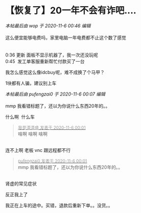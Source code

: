# 【恢复了】20一年不会有诈吧....


<i class="pstatus"> 本帖最后由 wop 于 2020-11-6 00:46 编辑 </i><br />
<br />
这么便宜能够电费吗，家里电脑一年电费都不止这个数了感觉<br />
<br />
<br />
0:36 更新 面板不显示机器了，我一次还没玩呢<br />
0:45&nbsp;&nbsp;发工单客服重新帮忙付款买了一台

我怎么感觉这么像idcbuy呢，难不成换了个马甲？

1块都有人骗，建议别上车

<i class="pstatus"> 本帖最后由 pufengzai0 于 2020-11-6 00:07 编辑 </i><br />
<br />
mmp 我看错标题了，还以为你说什么东西20年的。。

什么啊&nbsp;&nbsp;什么车<img id="aimg_D6iTL" onclick="zoom(this, this.src, 0, 0, 0)" class="zoom" src="https://cdn.jsdelivr.net/gh/hishis/forum-master/public/images/patch.gif" onmouseover="img_onmouseoverfunc(this)" onload="thumbImg(this)" border="0" alt="" />

<div class="quote"><blockquote><font size="2"><a href="https://www.hostloc.com/forum.php?mod=redirect&amp;goto=findpost&amp;pid=9409518&amp;ptid=763036" target="_blank"><font color="#999999">我是渣渣盛 发表于 2020-11-6 00:01</font></a></font><br />
啥啊 啥啊 啥啊</blockquote></div><br />
连不上啊 老板 vnc 跟远程都不行&nbsp;&nbsp;

<div class="quote"><blockquote><font size="2"><a href="https://www.hostloc.com/forum.php?mod=redirect&amp;goto=findpost&amp;pid=9409524&amp;ptid=763036" target="_blank"><font color="#999999">pufengzai0 发表于 2020-11-6 00:01</font></a></font><br />
mmp 我看错标题了，还以为你说什么东西20年的。。</blockquote></div><br />
肾虚的常见症状

反正我上了&nbsp;&nbsp;

我正在上车的途中。买错，退款后重新下单。。没货。。
